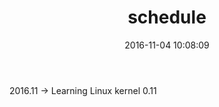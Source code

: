 ﻿---
title: schedule
date: 2016-11-04 10:08:09
type: "schedule"
comments: false
---

2016.11 -> Learning Linux kernel 0.11
